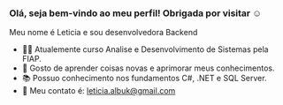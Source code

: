 ### Olá, seja bem-vindo ao meu perfil! Obrigada por visitar ☺

Meu nome é Leticia e sou desenvolvedora Backend 
- 👩‍💻 Atualemente curso Analise e Desenvolvimento de Sistemas pela FIAP.
- 💜 Gosto de aprender coisas novas e aprimorar meus conhecimentos.
- 📚 Possuo conhecimento nos fundamentos C#, .NET e SQL Server.
- 📧 Meu contato é: leticia.albuk@gmail.com
<!--
**leticialbuk/leticialbuk** is a ✨ _special_ ✨ repository because its `README.md` (this file) appears on your GitHub profile.

